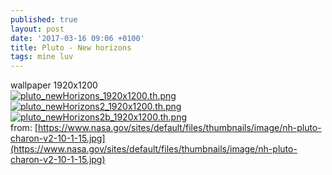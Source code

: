 ```yaml
---
published: true
layout: post
date: '2017-03-16 09:06 +0100'
title: Pluto - New horizons
tags: mine luv
---
```

wallpaper 1920x1200  
[![pluto_newHorizons_1920x1200.th.png](https://cdn.scrot.moe/images/2017/03/16/pluto_newHorizons_1920x1200.th.png)](https://cdn.scrot.moe/images/2017/03/16/pluto_newHorizons_1920x1200.png)
[![pluto_newHorizons2_1920x1200.th.png](https://cdn.scrot.moe/images/2017/03/16/pluto_newHorizons2_1920x1200.th.png)](https://cdn.scrot.moe/images/2017/03/16/pluto_newHorizons2_1920x1200.png)
[![pluto_newHorizons2b_1920x1200.th.png](https://cdn.scrot.moe/images/2017/03/16/pluto_newHorizons2b_1920x1200.th.png)](https://cdn.scrot.moe/images/2017/03/16/pluto_newHorizons2b_1920x1200.png)  
from: [https://www.nasa.gov/sites/default/files/thumbnails/image/nh-pluto-charon-v2-10-1-15.jpg](https://www.nasa.gov/sites/default/files/thumbnails/image/nh-pluto-charon-v2-10-1-15.jpg)
